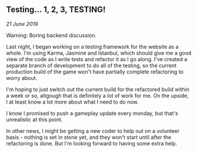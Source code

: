 ## Testing... 1, 2, 3, TESTING!

_21 June 2019_

Warning: Boring backend discussion.

Last night, I began working on a testing framework for the website as a whole. I'm using Karma, Jasmine and Istanbul, which should give me a good view of the code as I write tests and refactor it as I go along. I've created a separate branch of development to do all of the testing, so the current production build of the game won't have partially complete refactoring to worry about.

I'm hoping to just switch out the current build for the refactored build within a week or so, altgough that is definitely a lot of work for me. On the upside, I at least know a lot more about what I need to do now.

I know I promised to push a gameplay update every monday, but that's unrealistic at this point.

In other news, I might be getting a new coder to help out on a volunteer basis - nothing is set in stone yet, and they won't start until after the refactoring is done. But I'm looking forward to having some extra help.

